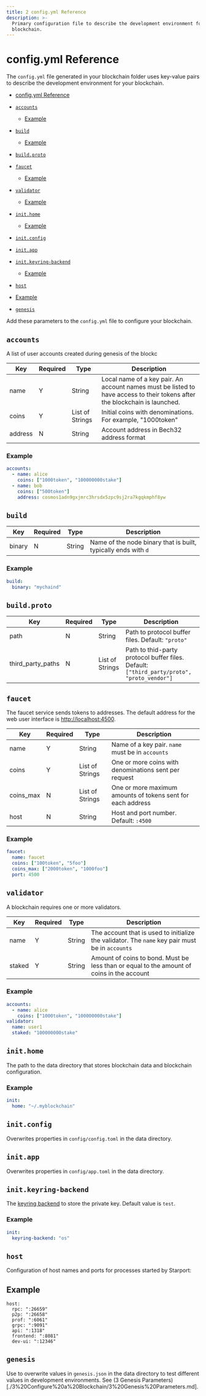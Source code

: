 ```yaml
---
title: 2 config.yml Reference
description: >-
  Primary configuration file to describe the development environment for your
  blockchain.
---
```


# config.yml Reference

The `config.yml` file generated in your blockchain folder uses key-value pairs to describe the development environment for your blockchain.

<!-- TOC depthFrom:2 depthTo:2 withLinks:1 updateOnSave:1 orderedList:0 -->

 - [config.yml Reference](#configyml-reference)

  - [`accounts`](#accounts)

    - [Example](#example)

  - [`build`](#build)

    - [Example](#example-1)

  - [`build.proto`](#buildproto)

  - [`faucet`](#faucet)

    - [Example](#example-2)

  - [`validator`](#validator)

    - [Example](#example-3)

  - [`init.home`](#inithome)

    - [Example](#example-4)

  - [`init.config`](#initconfig)

  - [`init.app`](#initapp)

  - [`init.keyring-backend`](#initkeyring-backend)

    - [Example](#example-5)

  - [`host`](#host)

  - [Example](#example-6)

  - [`genesis`](#genesis)

<!-- /TOC -->

 Add these parameters to the `config.yml` file to configure your blockchain.

## `accounts`

A list of user accounts created during genesis of the blockc

Key     | Required | Type            | Description
------- | -------- | --------------- | --------------------------------------------------------------------------------------------------------------------------
name    | Y        | String          | Local name of a key pair. An account names must be listed to have access to their tokens after the blockchain is launched.
coins   | Y        | List of Strings | Initial coins with denominations. For example, "1000token"
address | N        | String          | Account address in Bech32 address format

### Example

```yaml
accounts:
  - name: alice
    coins: ["1000token", "100000000stake"]
  - name: bob
    coins: ["500token"]
    address: cosmos1adn9gxjmrc3hrsdx5zpc9sj2ra7kgqkmphf8yw
```

## `build`

Key    | Required | Type   | Description
------ | -------- | ------ | --------------------------------------------------------------
binary | N        | String | Name of the node binary that is built, typically ends with `d`

### Example

```yaml
build:
  binary: "mychaind"
```

## `build.proto`

Key               | Required | Type            | Description
----------------- | -------- | --------------- | ------------------------------------------------------------------------------------------
path              | N        | String          | Path to protocol buffer files. Default: `"proto"`
third_party_paths | N        | List of Strings | Path to thid-party protocol buffer files. Default: `["third_party/proto", "proto_vendor"]`

## `faucet`

The faucet service sends tokens to addresses. The default address for the web user interface is <http://localhost:4500>.

Key       | Required | Type            | Description
--------- | -------- | --------------- | -----------------------------------------------------------
name      | Y        | String          | Name of a key pair. `name` must be in `accounts`
coins     | Y        | List of Strings | One or more coins with denominations sent per request
coins_max | N        | List of Strings | One or more maximum amounts of tokens sent for each address
host      | N        | String          | Host and port number. Default: `:4500`

### Example

```yaml
faucet:
  name: faucet
  coins: ["100token", "5foo"]
  coins_max: ["2000token", "1000foo"]
  port: 4500
```

## `validator`

A blockchain requires one or more validators.

Key    | Required | Type   | Description
------ | -------- | ------ | -----------------------------------------------------------------------------------------------
name   | Y        | String | The account that is used to initialize the validator. The `name` key pair must be in `accounts`
staked | Y        | String | Amount of coins to bond. Must be less than or equal to the amount of coins in the account

### Example

```yaml
accounts:
  - name: alice
    coins: ["1000token", "100000000stake"]
validator:
  name: user1
  staked: "100000000stake"
```

## `init.home`

The path to the data directory that stores blockchain data and blockchain configuration.

### Example

```yaml
init:
  home: "~/.myblockchain"
```

## `init.config`

Overwrites properties in `config/config.toml` in the data directory.

## `init.app`

Overwrites properties in `config/app.toml` in the data directory.

## `init.keyring-backend`

The [keyring backend](https://docs.cosmos.network/master/run-node/keyring.html) to store the private key. Default value is `test`.

### Example

```yaml
init:
  keyring-backend: "os"
```

## `host`

Configuration of host names and ports for processes started by Starport:

## Example

```
host:
  rpc: ":26659"
  p2p: ":26658"
  prof: ":6061"
  grpc: ":9091"
  api: ":1318"
  frontend: ":8081"
  dev-ui: ":12346"
```

## `genesis`

Use to overwrite values in `genesis.json` in the data directory to test different values in development environments. See (3 Genesis Parameters)[./3%20Configure%20a%20Blockchain/3%20Genesis%20Parameters.md].
